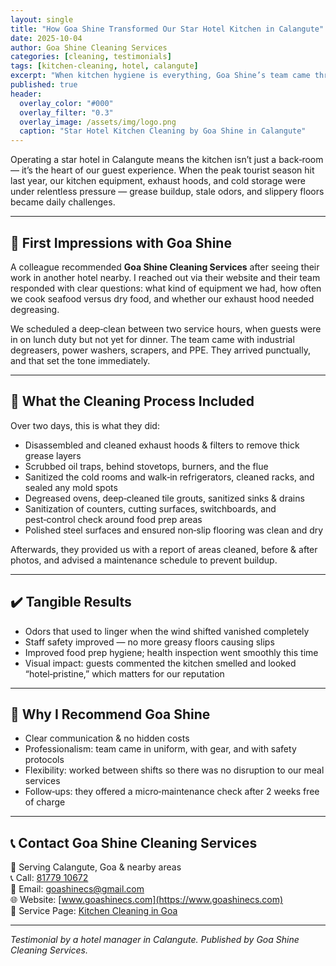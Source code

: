 ```yaml
---
layout: single
title: "How Goa Shine Transformed Our Star Hotel Kitchen in Calangute"
date: 2025-10-04
author: Goa Shine Cleaning Services
categories: [cleaning, testimonials]
tags: [kitchen-cleaning, hotel, calangute]
excerpt: "When kitchen hygiene is everything, Goa Shine’s team came through with precision and professionalism we didn’t expect."
published: true
header:
  overlay_color: "#000"
  overlay_filter: "0.3"
  overlay_image: /assets/img/logo.png
  caption: "Star Hotel Kitchen Cleaning by Goa Shine in Calangute"
---
```


Operating a star hotel in Calangute means the kitchen isn’t just a back‑room — it’s the heart of our guest experience. When the peak tourist season hit last year, our kitchen equipment, exhaust hoods, and cold storage were under relentless pressure — grease buildup, stale odors, and slippery floors became daily challenges.

---

## 🌟 First Impressions with Goa Shine

A colleague recommended **Goa Shine Cleaning Services** after seeing their work in another hotel nearby. I reached out via their website and their team responded with clear questions: what kind of equipment we had, how often we cook seafood versus dry food, and whether our exhaust hood needed degreasing.

We scheduled a deep‑clean between two service hours, when guests were in on lunch duty but not yet for dinner. The team came with industrial degreasers, power washers, scrapers, and PPE. They arrived punctually, and that set the tone immediately.

---

## 🔧 What the Cleaning Process Included

Over two days, this is what they did:

- Disassembled and cleaned exhaust hoods & filters to remove thick grease layers  
- Scrubbed oil traps, behind stovetops, burners, and the flue  
- Sanitized the cold rooms and walk‑in refrigerators, cleaned racks, and sealed any mold spots  
- Degreased ovens, deep‑cleaned tile grouts, sanitized sinks & drains  
- Sanitization of counters, cutting surfaces, switchboards, and pest‑control check around food prep areas  
- Polished steel surfaces and ensured non‐slip flooring was clean and dry

Afterwards, they provided us with a report of areas cleaned, before & after photos, and advised a maintenance schedule to prevent buildup.

---

## ✔️ Tangible Results

- Odors that used to linger when the wind shifted vanished completely  
- Staff safety improved — no more greasy floors causing slips  
- Improved food prep hygiene; health inspection went smoothly this time  
- Visual impact: guests commented the kitchen smelled and looked “hotel‑pristine,” which matters for our reputation

---

## 🤝 Why I Recommend Goa Shine

- Clear communication & no hidden costs  
- Professionalism: team came in uniform, with gear, and with safety protocols  
- Flexibility: worked between shifts so there was no disruption to our meal services  
- Follow‑ups: they offered a micro‑maintenance check after 2 weeks free of charge

---

## 📞 Contact Goa Shine Cleaning Services

📍 Serving Calangute, Goa & nearby areas  
📞 Call: [81779 10672](tel:+918177910672)  
📧 Email: [goashinecs@gmail.com](mailto:goashinecs@gmail.com)  
🌐 Website: [www.goashinecs.com](https://www.goashinecs.com)  
🔗 Service Page: [Kitchen Cleaning in Goa](https://www.goashinecs.com/kitchen-cleaning-services-goa.html)

---

*Testimonial by a hotel manager in Calangute. Published by Goa Shine Cleaning Services.*
